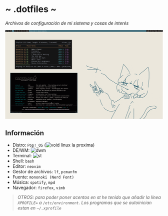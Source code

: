 # ~ .dotfiles ~
*Archivos de configuración de mi sistema y cosas de interés*

![](showcase.png)

## Información
- Distro: `Pop!_OS` (![void linux](https://voidlinux.org) la proxima)
- DE/WM: ![dwm](https://github.com/Dorovich/dwm-vido)
- Terminal: ![st](https://github.com/Dorovich/st-vido)
- Shell: `bash`
- Editor: `neovim`
- Gestor de archivos: `lf`, `pcmanfm`
- Fuente: `mononoki (Nerd Font)`
- Música: `spotify`, `mpd`
- Navegador: `firefox`, `vimb`

> *OTROS: para poder poner acentos en st he tenido que añadir la línea `XPROFILE=` a `/etc/environment`. Los programas que se autoinician estan en `~/.xprofile`*
